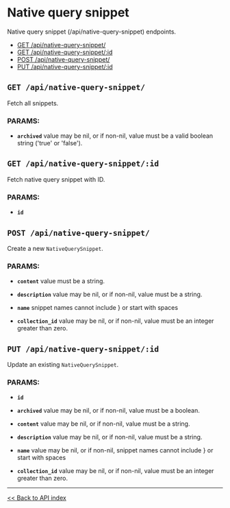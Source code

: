# Native query snippet

Native query snippet (/api/native-query-snippet) endpoints.

  - [GET /api/native-query-snippet/](#get-apinative-query-snippet)
  - [GET /api/native-query-snippet/:id](#get-apinative-query-snippetid)
  - [POST /api/native-query-snippet/](#post-apinative-query-snippet)
  - [PUT /api/native-query-snippet/:id](#put-apinative-query-snippetid)

## `GET /api/native-query-snippet/`

Fetch all snippets.

### PARAMS:

*  **`archived`** value may be nil, or if non-nil, value must be a valid boolean string ('true' or 'false').

## `GET /api/native-query-snippet/:id`

Fetch native query snippet with ID.

### PARAMS:

*  **`id`**

## `POST /api/native-query-snippet/`

Create a new `NativeQuerySnippet`.

### PARAMS:

*  **`content`** value must be a string.

*  **`description`** value may be nil, or if non-nil, value must be a string.

*  **`name`** snippet names cannot include } or start with spaces

*  **`collection_id`** value may be nil, or if non-nil, value must be an integer greater than zero.

## `PUT /api/native-query-snippet/:id`

Update an existing `NativeQuerySnippet`.

### PARAMS:

*  **`id`** 

*  **`archived`** value may be nil, or if non-nil, value must be a boolean.

*  **`content`** value may be nil, or if non-nil, value must be a string.

*  **`description`** value may be nil, or if non-nil, value must be a string.

*  **`name`** value may be nil, or if non-nil, snippet names cannot include } or start with spaces

*  **`collection_id`** value may be nil, or if non-nil, value must be an integer greater than zero.

---

[<< Back to API index](../api-documentation.md)